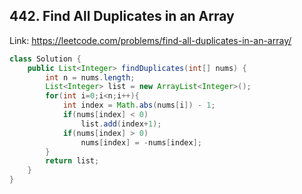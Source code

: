 ## 442. Find All Duplicates in an Array
Link: https://leetcode.com/problems/find-all-duplicates-in-an-array/

```java
class Solution {
    public List<Integer> findDuplicates(int[] nums) {
        int n = nums.length;
        List<Integer> list = new ArrayList<Integer>();
        for(int i=0;i<n;i++){
            int index = Math.abs(nums[i]) - 1;
            if(nums[index] < 0)
                list.add(index+1);
            if(nums[index] > 0)
                nums[index] = -nums[index];
        }
        return list;
    }
}

```